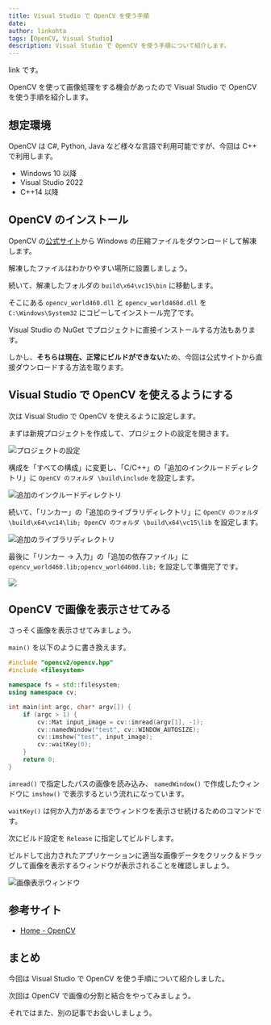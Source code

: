 ```yaml
---
title: Visual Studio で OpenCV を使う手順
date:
author: linkohta
tags: [OpenCV, Visual Studio]
description: Visual Studio で OpenCV を使う手順について紹介します。
---
```


link です。

OpenCV を使って画像処理をする機会があったので Visual Studio で OpenCV を使う手順を紹介します。

## 想定環境

OpenCV は C#, Python, Java など様々な言語で利用可能ですが、今回は C++ で利用します。

- Windows 10 以降
- Visual Studio 2022
- C++14 以降

## OpenCV のインストール

OpenCV の[公式サイト](https://opencv.org/releases/)から Windows の圧縮ファイルをダウンロードして解凍します。

解凍したファイルはわかりやすい場所に設置しましょう。

続いて、解凍したフォルダの `build\x64\vc15\bin` に移動します。

そこにある `opencv_world460.dll` と `opencv_world460d.dll` を `C:\Windows\System32` にコピーしてインストール完了です。

Visual Studio の NuGet でプロジェクトに直接インストールする方法もあります。

しかし、**そちらは現在、正常にビルドができない**ため、今回は公式サイトから直接ダウンロードする方法を取ります。

## Visual Studio で OpenCV を使えるようにする

次は Visual Studio で OpenCV を使えるように設定します。

まずは新規プロジェクトを作成して、プロジェクトの設定を開きます。

![プロジェクトの設定](images\2022-10-30_15h42_18.png)

構成を「すべての構成」に変更し、「C/C++」の「追加のインクルードディレクトリ」に `OpenCV のフォルダ \build\include` を設定します。

![追加のインクルードディレクトリ](images\2022-10-30_22h17_02.png)

続いて、「リンカー」の「追加のライブラリディレクトリ」に `OpenCV のフォルダ \build\x64\vc14\lib; OpenCV のフォルダ \build\x64\vc15\lib` を設定します。

![追加のライブラリディレクトリ](images/2022-10-30_22h17_21.png)

最後に「リンカー → 入力」の「追加の依存ファイル」に `opencv_world460.lib;opencv_world460d.lib;` を設定して準備完了です。

![](images/2022-10-30_22h38_14.png)

## OpenCV で画像を表示させてみる

さっそく画像を表示させてみましょう。

`main()` を以下のように書き換えます。

```cpp:title=main.cpp
#include "opencv2/opencv.hpp"
#include <filesystem>

namespace fs = std::filesystem;
using namespace cv;

int main(int argc, char* argv[]) {
    if (argc > 1) {
		cv::Mat input_image = cv::imread(argv[1], -1);
		cv::namedWindow("test", cv::WINDOW_AUTOSIZE);
		cv::imshow("test", input_image);
		cv::waitKey(0);
	}
	return 0;
}
```

`imread()` で指定したパスの画像を読み込み、 `namedWindow()` で作成したウィンドウに `imshow()` で表示するという流れになっています。

`waitKey()` は何か入力があるまでウィンドウを表示させ続けるためのコマンドです。

次にビルド設定を `Release` に指定してビルドします。

ビルドして出力されたアプリケーションに適当な画像データをクリック＆ドラッグして画像を表示するウィンドウが表示されることを確認しましょう。

![画像表示ウィンドウ](images\2022-11-06_22h02_57.png)

## 参考サイト

- [Home - OpenCV](https://opencv.org/)

## まとめ

今回は Visual Studio で OpenCV を使う手順について紹介しました。

次回は OpenCV で画像の分割と結合をやってみましょう。

それではまた、別の記事でお会いしましょう。
